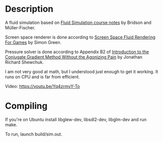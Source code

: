 # Description
A fluid simulation based on [Fluid Simulation course notes](https://www.cs.ubc.ca/~rbridson/fluidsimulation/fluids_notes.pdf) by Bridson and Müller-Fischer.

Screen space renderer is done according to [Screen Space Fluid Rendering For Games](http://developer.download.nvidia.com/presentations/2010/gdc/Direct3D_Effects.pdf) by Simon Green.

Pressure solver is done according to Appendix B2 of [Introduction to the Conjugate Gradient Method Without the Agonizing Pain](https://www.cs.cmu.edu/~quake-papers/painless-conjugate-gradient.pdf) by Jonathan Richard Shewchuk.


I am not very good at math, but I understood just enough to get it working.
It runs on CPU and is far from efficient.

Video: https://youtu.be/Yq4zrmvY-To


# Compiling
If you're on Ubuntu install libglew-dev, libsdl2-dev, libglm-dev and run make.

To run, launch build/sim.out.
